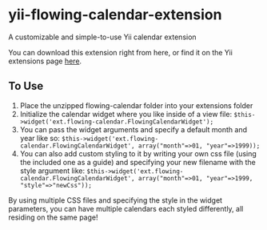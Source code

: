 yii-flowing-calendar-extension
==============================

A customizable and simple-to-use Yii calendar extension

You can download this extension right from here, or find it on the Yii extensions page [here](http://yiiframework.com/extension/flowing-calendar/).

## To Use
1. Place the unzipped flowing-calendar folder into your extensions folder
2. Initialize the calendar widget where you like inside of a view file:
`$this->widget('ext.flowing-calendar.FlowingCalendarWidget');`
3. You can pass the widget arguments and specify a default month and year like so:
`$this->widget('ext.flowing-calendar.FlowingCalendarWidget', array("month"=>01, "year"=>1999));`
4. You can also add custom styling to it by writing your own css file (using the included one as a guide) and specifying your new filename with the style argument like:
`$this->widget('ext.flowing-calendar.FlowingCalendarWidget', array("month"=>01, "year"=>1999, "style"=>"newCss"));`

By using multiple CSS files and specifying the style in the widget parameters, you can have multiple calendars each styled differently, all residing on the same page!
